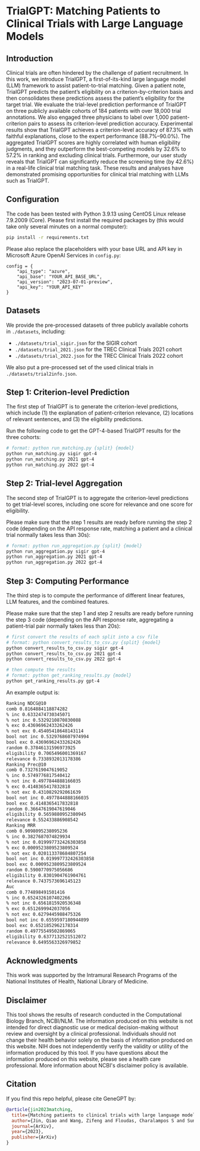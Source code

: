 # TrialGPT: Matching Patients to Clinical Trials with Large Language Models

## Introduction

Clinical trials are often hindered by the challenge of patient recruitment. In this work, we introduce TrialGPT, a first-of-its-kind large language model (LLM) framework to assist patient-to-trial matching. Given a patient note, TrialGPT predicts the patient’s eligibility on a criterion-by-criterion basis and then consolidates these predictions assess the patient’s eligibility for the target trial. We evaluate the trial-level prediction performance of TrialGPT on three publicly available cohorts of 184 patients with over 18,000 trial annotations. We also engaged three physicians to label over 1,000 patient-criterion pairs to assess its criterion-level prediction accuracy. Experimental results show that TrialGPT achieves a criterion-level accuracy of 87.3% with faithful explanations, close to the expert performance (88.7%–90.0%). The aggregated TrialGPT scores are highly correlated with human eligibility judgments, and they outperform the best-competing models by 32.6% to 57.2% in ranking and excluding clinical trials. Furthermore, our user study reveals that TrialGPT can significantly reduce the screening time (by 42.6%) in a real-life clinical trial matching task. These results and analyses have demonstrated promising opportunities for clinical trial matching with LLMs such as TrialGPT.


## Configuration

The code has been tested with Python 3.9.13 using CentOS Linux release 7.9.2009 (Core). Please first install the required packages by (this would take only several minutes on a normal computer):
```bash
pip install -r requirements.txt
```

Please also replace the placeholders with your base URL and API key in Microsoft Azure OpenAI Services in `config.py`:
```
config = {
	"api_type": "azure",
	"api_base": "YOUR_API_BASE_URL",
	"api_version": "2023-07-01-preview",
	"api_key": "YOUR_API_KEY"
}
```

## Datasets

We provide the pre-processed datasets of three publicly available cohorts in `./datasets`, including:
- `./datasets/trial_sigir.json` for the SIGIR cohort
- `./datasets/trial_2021.json` for the TREC Clinical Trials 2021 cohort
- `./datasets/trial_2022.json` for the TREC Clinical Trials 2022 cohort

We also put a pre-processed set of the used clinical trials in `./datasets/trial2info.json`.

## Step 1: Criterion-level Prediction

The first step of TrialGPT is to generate the criterion-level predictions, which include (1) the explanation of patient-criterion relevance, (2) locations of relevant sentences, and (3) the eligibility predictions.

Run the following code to get the GPT-4-based TrialGPT results for the three cohorts:
```bash
# format: python run_matching.py {split} {model}
python run_matching.py sigir gpt-4
python run_matching.py 2021 gpt-4
python run_matching.py 2022 gpt-4
```

## Step 2: Trial-level Aggregation

The second step of TrialGPT is to aggregate the criterion-level predictions to get trial-level scores, including one score for relevance and one score for eligibility.

Please make sure that the step 1 results are ready before running the step 2 code (depending on the API response rate, matching a patient and a clinical trial normally takes less than 30s):
```bash
# format: python run_aggregation.py {split} {model}
python run_aggregation.py sigir gpt-4
python run_aggregation.py 2021 gpt-4
python run_aggregation.py 2022 gpt-4
```

## Step 3: Computing Performance

The third step is to compute the performance of different linear features, LLM features, and the combined features.

Please make sure that the step 1 and step 2 results are ready before running the step 3 code (depending on the API response rate, aggregating a patient-trial pair normally takes less than 20s):
```bash
# first convert the results of each split into a csv file
# format: python convert_results_to_csv.py {split} {model}
python convert_results_to_csv.py sigir gpt-4
python convert_results_to_csv.py 2021 gpt-4
python convert_results_to_csv.py 2022 gpt-4

# then compute the results
# format: python get_ranking_results.py {model}
python get_ranking_results.py gpt-4
```

An example output is:
```bash
Ranking NDCG@10
comb 0.8164884118874282
% inc 0.6332474730345071
% not inc 0.5329210870830088
% exc 0.43696962433262426
% not exc 0.45405418648143114
bool not inc 0.5329768607974994
bool exc 0.43696962433262426
random 0.37846131596973925
eligibility 0.7065496001369167
relevance 0.7338932013178386
Ranking Prec@10
comb 0.7327619047619052
% inc 0.5749776817540412
% not inc 0.4977844888166035
% exc 0.4148365417832818
% not exc 0.4310829292061639
bool not inc 0.4977844888166035
bool exc 0.4148365417832818
random 0.36647619047619046
eligibility 0.5659880952380945
relevance 0.552433886908542
Ranking MRR
comb 0.9098095238095236
% inc 0.3827687074829934
% not inc 0.019997732426303858
% exc 0.0009523809523809524
% not exc 0.020113378684807254
bool not inc 0.019997732426303858
bool exc 0.0009523809523809524
random 0.5900770975056686
eligibility 0.8301904761904761
relevance 0.7437573696145123
Auc
comb 0.774898491501416
% inc 0.6524326107402266
% not inc 0.6561815920536348
% exc 0.6512699942037056
% not exc 0.6279445988475326
bool not inc 0.6559597180944899
bool exc 0.6521852962178314
random 0.49775549502869065
eligibility 0.6377132521512072
relevance 0.6495563326979852
```

## Acknowledgments

This work was supported by the Intramural Research Programs of the National Institutes of Health, National Library of Medicine.

## Disclaimer

This tool shows the results of research conducted in the Computational Biology Branch, NCBI/NLM. The information produced on this website is not intended for direct diagnostic use or medical decision-making without review and oversight by a clinical professional. Individuals should not change their health behavior solely on the basis of information produced on this website. NIH does not independently verify the validity or utility of the information produced by this tool. If you have questions about the information produced on this website, please see a health care professional. More information about NCBI's disclaimer policy is available.

## Citation

If you find this repo helpful, please cite GeneGPT by:
```bibtex
@article{jin2023matching,
  title={Matching patients to clinical trials with large language models},
  author={Jin, Qiao and Wang, Zifeng and Floudas, Charalampos S and Sun, Jimeng and Lu, Zhiyong},
  journal={ArXiv},
  year={2023},
  publisher={ArXiv}
}
```

